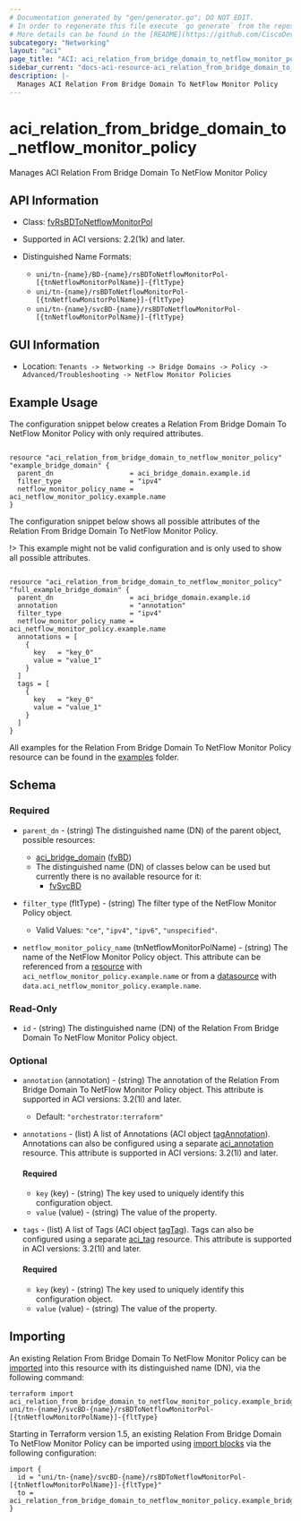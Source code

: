 ```yaml
---
# Documentation generated by "gen/generator.go"; DO NOT EDIT.
# In order to regenerate this file execute `go generate` from the repository root.
# More details can be found in the [README](https://github.com/CiscoDevNet/terraform-provider-aci/blob/master/README.md).
subcategory: "Networking"
layout: "aci"
page_title: "ACI: aci_relation_from_bridge_domain_to_netflow_monitor_policy"
sidebar_current: "docs-aci-resource-aci_relation_from_bridge_domain_to_netflow_monitor_policy"
description: |-
  Manages ACI Relation From Bridge Domain To NetFlow Monitor Policy
---
```


# aci_relation_from_bridge_domain_to_netflow_monitor_policy #

Manages ACI Relation From Bridge Domain To NetFlow Monitor Policy



## API Information ##

* Class: [fvRsBDToNetflowMonitorPol](https://pubhub.devnetcloud.com/media/model-doc-latest/docs/app/index.html#/objects/fvRsBDToNetflowMonitorPol/overview)

* Supported in ACI versions: 2.2(1k) and later.

* Distinguished Name Formats:
  - `uni/tn-{name}/BD-{name}/rsBDToNetflowMonitorPol-[{tnNetflowMonitorPolName}]-{fltType}`
  - `uni/tn-{name}/rsBDToNetflowMonitorPol-[{tnNetflowMonitorPolName}]-{fltType}`
  - `uni/tn-{name}/svcBD-{name}/rsBDToNetflowMonitorPol-[{tnNetflowMonitorPolName}]-{fltType}`

## GUI Information ##

* Location: `Tenants -> Networking -> Bridge Domains -> Policy -> Advanced/Troubleshooting -> NetFlow Monitor Policies`

## Example Usage ##

The configuration snippet below creates a Relation From Bridge Domain To NetFlow Monitor Policy with only required attributes.

```hcl

resource "aci_relation_from_bridge_domain_to_netflow_monitor_policy" "example_bridge_domain" {
  parent_dn                   = aci_bridge_domain.example.id
  filter_type                 = "ipv4"
  netflow_monitor_policy_name = aci_netflow_monitor_policy.example.name
}

```
The configuration snippet below shows all possible attributes of the Relation From Bridge Domain To NetFlow Monitor Policy.

!> This example might not be valid configuration and is only used to show all possible attributes.

```hcl

resource "aci_relation_from_bridge_domain_to_netflow_monitor_policy" "full_example_bridge_domain" {
  parent_dn                   = aci_bridge_domain.example.id
  annotation                  = "annotation"
  filter_type                 = "ipv4"
  netflow_monitor_policy_name = aci_netflow_monitor_policy.example.name
  annotations = [
    {
      key   = "key_0"
      value = "value_1"
    }
  ]
  tags = [
    {
      key   = "key_0"
      value = "value_1"
    }
  ]
}

```

All examples for the Relation From Bridge Domain To NetFlow Monitor Policy resource can be found in the [examples](https://github.com/CiscoDevNet/terraform-provider-aci/tree/master/examples/resources/aci_relation_from_bridge_domain_to_netflow_monitor_policy) folder.

## Schema ##

### Required ###

* `parent_dn` - (string) The distinguished name (DN) of the parent object, possible resources:
  - [aci_bridge_domain](https://registry.terraform.io/providers/CiscoDevNet/aci/latest/docs/resources/bridge_domain) ([fvBD](https://pubhub.devnetcloud.com/media/model-doc-latest/docs/app/index.html#/objects/fvBD/overview))
  - The distinguished name (DN) of classes below can be used but currently there is no available resource for it:
    - [fvSvcBD](https://pubhub.devnetcloud.com/media/model-doc-latest/docs/app/index.html#/objects/fvSvcBD/overview)

* `filter_type` (fltType) - (string) The filter type of the NetFlow Monitor Policy object.
  - Valid Values: `"ce"`, `"ipv4"`, `"ipv6"`, `"unspecified"`.
* `netflow_monitor_policy_name` (tnNetflowMonitorPolName) - (string) The name of the NetFlow Monitor Policy object. This attribute can be referenced from a [resource](https://registry.terraform.io/providers/CiscoDevNet/aci/latest/docs/resources/netflow_monitor_policy) with `aci_netflow_monitor_policy.example.name` or from a [datasource](https://registry.terraform.io/providers/CiscoDevNet/aci/latest/docs/data-sources/netflow_monitor_policy) with `data.aci_netflow_monitor_policy.example.name`.

### Read-Only ###

* `id` - (string) The distinguished name (DN) of the Relation From Bridge Domain To NetFlow Monitor Policy object.

### Optional ###

* `annotation` (annotation) - (string) The annotation of the Relation From Bridge Domain To NetFlow Monitor Policy object. This attribute is supported in ACI versions: 3.2(1l) and later.
  - Default: `"orchestrator:terraform"`
* `annotations` - (list) A list of Annotations (ACI object [tagAnnotation](https://pubhub.devnetcloud.com/media/model-doc-latest/docs/app/index.html#/objects/tagAnnotation/overview)). Annotations can also be configured using a separate [aci_annotation](https://registry.terraform.io/providers/CiscoDevNet/aci/latest/docs/resources/annotation) resource. This attribute is supported in ACI versions: 3.2(1l) and later.
  #### Required ####
  
    * `key` (key) - (string) The key used to uniquely identify this configuration object.
    * `value` (value) - (string) The value of the property.
* `tags` - (list) A list of Tags (ACI object [tagTag](https://pubhub.devnetcloud.com/media/model-doc-latest/docs/app/index.html#/objects/tagTag/overview)). Tags can also be configured using a separate [aci_tag](https://registry.terraform.io/providers/CiscoDevNet/aci/latest/docs/resources/tag) resource. This attribute is supported in ACI versions: 3.2(1l) and later.
  #### Required ####
  
    * `key` (key) - (string) The key used to uniquely identify this configuration object.
    * `value` (value) - (string) The value of the property.

## Importing

An existing Relation From Bridge Domain To NetFlow Monitor Policy can be [imported](https://www.terraform.io/docs/import/index.html) into this resource with its distinguished name (DN), via the following command:

```
terraform import aci_relation_from_bridge_domain_to_netflow_monitor_policy.example_bridge_domain uni/tn-{name}/svcBD-{name}/rsBDToNetflowMonitorPol-[{tnNetflowMonitorPolName}]-{fltType}
```

Starting in Terraform version 1.5, an existing Relation From Bridge Domain To NetFlow Monitor Policy can be imported
using [import blocks](https://developer.hashicorp.com/terraform/language/import) via the following configuration:

```
import {
  id = "uni/tn-{name}/svcBD-{name}/rsBDToNetflowMonitorPol-[{tnNetflowMonitorPolName}]-{fltType}"
  to = aci_relation_from_bridge_domain_to_netflow_monitor_policy.example_bridge_domain
}
```
